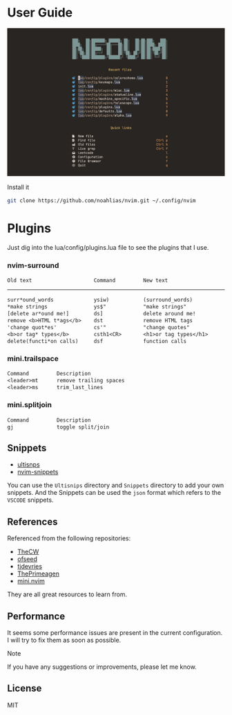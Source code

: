 
# User Guide

![](./assets/dashboard.png)

Install it

```bash
git clone https://github.com/noahlias/nvim.git ~/.config/nvim
```

# Plugins

Just dig into the lua/config/plugins.lua file to see the plugins that I use.

### nvim-surround

    Old text                    Command         New text
--------------------------------------------------------------------------------
    surr*ound_words             ysiw)           (surround_words)
    *make strings               ys$"            "make strings"
    [delete ar*ound me!]        ds]             delete around me!
    remove <b>HTML t*ags</b>    dst             remove HTML tags
    'change quot*es'            cs'"            "change quotes"
    <b>or tag* types</b>        csth1<CR>       <h1>or tag types</h1>
    delete(functi*on calls)     dsf             function calls

### mini.trailspace

    Command         Description
    <leader>mt      remove trailing spaces
    <leader>ms      trim_last_lines

### mini.splitjoin

    Command         Description
    gj              toggle split/join

## Snippets

- [ultisnps](https://github.com/SirVer/ultisnips)
- [nvim-snippets](https://github.com/garymjr/nvim-snippets)

You can use the `Ultisnips` directory and `Snippets` directory to add your own snippets.
And the Snippets can be used the `json` format which refers to the `VSCODE` snippets.

## References

Referenced from the following repositories:

- [TheCW](https://github.com/theniceboy/nvim)
- [ofseed](https://github.com/ofseed/nvim/)
- [tjdevries](https://github.com/tjdevries/config_manager)
- [ThePrimeagen](https://github.com/ThePrimeagen/init.lua)
- [mini.nvim](https://github.com/echasnovski/mini.nvim)

They are all great resources to learn from.

## Performance

It seems some performance issues are present in the current configuration. I will try to fix them as soon as possible.

> [!Note]
> If you have any suggestions or improvements, please let me know.

## License

MIT
